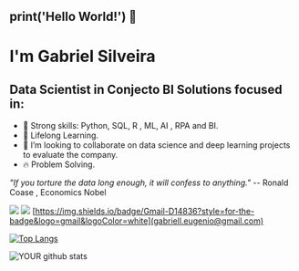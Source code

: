 ## print('Hello World!') 👋
# I'm Gabriel Silveira
## Data Scientist in Conjecto BI Solutions focused in:

- 🔭 Strong skills: Python, SQL, R , ML, AI , RPA and BI.
- 🌱 Lifelong Learning.
- 🤝 I’m looking to collaborate on data science and deep learning projects to evaluate the company.
- :fire: Problem Solving.

_"If you torture the data long enough, it will confess to anything."_   --  Ronald Coase , Economics Nobel

[<img src="https://img.shields.io/badge/linkedin-%230077B5.svg?&style=for-the-badge&logo=linkedin&logoColor=white" />](https://www.linkedin.com/in/gabrielleugenio/) [<img src = "https://img.shields.io/badge/instagram-%23E4405F.svg?&style=for-the-badge&logo=instagram&logoColor=white">](https://www.instagram.com/gabrieleug/) [https://img.shields.io/badge/Gmail-D14836?style=for-the-badge&logo=gmail&logoColor=white](gabriell.eugenio@gmail.com)

[![Top Langs](https://github-readme-stats.vercel.app/api/top-langs/?username=Gabrieleas10)](https://github.com/Gabrieleas10/github-readme-stats)

![YOUR github stats](https://github-readme-stats.vercel.app/api?username=Gabrieleas10)

